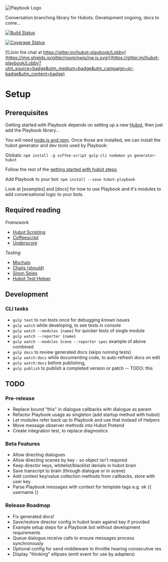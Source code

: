 ![Playbook Logo](https://cloud.githubusercontent.com/assets/1774379/21598936/27e49d9c-d1b9-11e6-9850-e210ddaf7fc9.png)

Conversation branching library for Hubots. Development ongoing, docs to come...

[![Build Status](https://travis-ci.org/timkinnane/hubot-playbook.svg?branch=master)](https://travis-ci.org/timkinnane/hubot-playbook)

[![Coverage Status](https://coveralls.io/repos/github/timkinnane/hubot-playbook/badge.svg?branch=master)](https://coveralls.io/github/timkinnane/hubot-playbook?branch=master)

[![Join the chat at https://gitter.im/hubot-playbook/Lobby](https://img.shields.io/gitter/room/nwjs/nw.js.svg)](https://gitter.im/hubot-playbook/Lobby?utm_source=badge&utm_medium=badge&utm_campaign=pr-badge&utm_content=badge)

# Setup

## Prerequisites

Getting started with Playbook depends on setting up a new [Hubot](https://hubot.github.com/), then just add the Playbook library...

You will need [node.js and npm](https://docs.npmjs.com/getting-started/installing-node).
Once those are installed, we can install the hubot generator and dev tools used by Playbook:

Globals: `npm install -g coffee-script gulp-cli nodemon yo generator-hubot`

Follow the rest of the [getting started with hubot steps](https://github.com/github/hubot/blob/master/docs/index.md#getting-started-with-hubot).

Add Playbook to your bot: `npm install --save hubot-playbook`

Look at [examples] and [docs] for how to use Playbook and it's modules to add conversational logic to your bots.

## Required reading

*Framework*

- [Hubot Scripting](https://github.com/github/hubot/blob/master/docs/scripting.md)
- [Coffeescript](http://coffeescript.org/)
- [Underscore](http://underscorejs.org/)

*Testing*

- [Mochajs](https://mochajs.org/)
- [Chaijs (should)](http://chaijs.com/api/bdd/)
- [Sinon Spies](http://sinonjs.org/releases/v1.17.7/spies/)
- [Hubot Test Helper](https://github.com/mtsmfm/hubot-test-helper)

## Development

### CLI tasks

- `gulp test` to run tests once for debugging known issues
- `gulp watch` while developing, to see tests in console
- `gulp watch --modules {name}` for quicker tests of single module
- `gulp watch --reporter {name}`
- `gulp watch --modules Scene --reporter spec` example of above combined
- `gulp docs` to review generated docs (skips running tests)
- `gulp watch:docs` while documenting code, to auto-refresh docs on edit
- `gulp watch:docs` before publishing,
- `gulp publish` to publish a completed version or patch -- TODO: this

## TODO

### Pre-release

- Replace bound "this" in dialogue callbacks with dialogue as param
- Refactor Playbook usage as singleton (add startup method with hubot)
- Let modules refer back up to Playbook and use that instead of Helpers
- Move message observer methods into Hubot Pretend
- Create integration test, to replace diagnostics

### Beta Features

- Allow directing dialogues
- Allow directing scenes by key - so object isn't required
- Keep director keys, whitelist/blacklist denials in hubot brain
- Save transcript to brain (through dialogue or in scene)
- Add context key/value collection methods from callbacks, store with user key
- Parse Playbook messages with context for template tags e.g. ok {{ username }}

### Release Roadmap

- Fix generated docs!
- Save/restore director config in hubot brain against key if provided
- Example setup steps for a Playbook bot without development requirements
- Queue dialogue.receive calls to ensure messages process synchronously
- Optional config for send middleware to throttle hearing consecutive res
- Display "thinking" ellipses (emit event for use by adapters)
